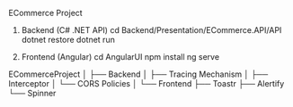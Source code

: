    ECommerce Project
1. Backend (C# .NET API)
    cd Backend/Presentation/ECommerce.API/API
    dotnet restore
    dotnet run
     
2. Frontend (Angular)
   cd AngularUI
   npm install
   ng serve

ECommerceProject
│
├── Backend
│   ├── Tracing Mechanism
│   ├── Interceptor
│   └── CORS Policies
│
└── Frontend
    ├── Toastr
    ├── Alertify
    └── Spinner
